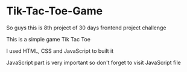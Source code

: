 # Tik-Tac-Toe-Game

So guys this is 8th project of 30 days frontend project challenge 

This is a simple game Tik Tac Toe 

I used HTML, CSS and JavaScript to built it 

JavaScript part is very important so don't forget to visit JavaScript file
